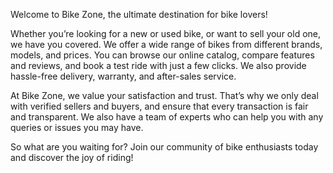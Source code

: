Welcome to Bike Zone, the ultimate destination for bike lovers!

Whether you’re looking for a new or used bike, or want to sell your old one, we have you covered. We offer a wide range of bikes from different brands, models, and prices. You can browse our online catalog, compare features and reviews, and book a test ride with just a few clicks. We also provide hassle-free delivery, warranty, and after-sales service.

At Bike Zone, we value your satisfaction and trust. That’s why we only deal with verified sellers and buyers, and ensure that every transaction is fair and transparent. We also have a team of experts who can help you with any queries or issues you may have.

So what are you waiting for? Join our community of bike enthusiasts today and discover the joy of riding!